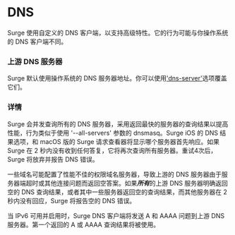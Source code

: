 # DNS

Surge 使用自定义的 DNS 客户端，以支持高级特性。它的行为可能与你操作系统的 DNS 客户端不同。

### 上游 DNS 服务器

Surge 默认使用操作系统的 DNS 服务器地址。你可以使用['dns-server'](/dns-override.md)选项覆盖它们。

### 详情

Surge 会并发查询所有的 DNS 服务器，采用返回最快的服务器的查询结果以提高性能，行为类似于使用 '--all-servers' 参数的 dnsmasq。Surge iOS 的 DNS 结果选项，和 macOS 版的 Surge 请求查看器将显示哪个服务器首先响应。如果 Surge 在 2 秒内没有收到任何答复，它将再次查询所有服务器。重试4次后，Surge 将放弃并报告 DNS 错误。

一些域名可能配置了性能不佳的权限域名服务器，导致上游的 DNS 服务器由于服务器端超时或其他连接问题而返回空答案。如果***所有***的上游 DNS 服务器明确返回空的 DNS 查询结果，或者其中一些服务器返回空的查询结果，而其他服务器在 2 秒内没有回应，Surge 将报告空的 DNS 错误。

当 IPv6 可用并启用时，Surge DNS 客户端将发送 A 和 AAAA 问题到上游 DNS 服务器。第一个返回的 A 或 AAAA 查询结果将被使用。



